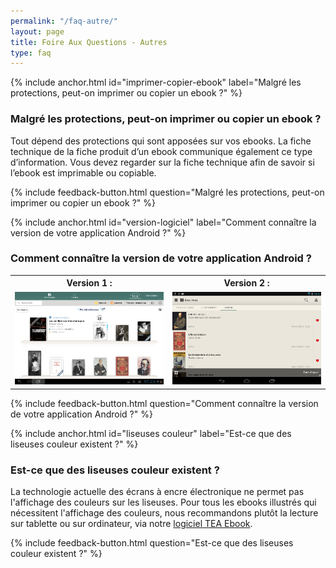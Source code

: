 ```yaml
---
permalink: "/faq-autre/"
layout: page
title: Foire Aux Questions - Autres
type: faq
---
```


{% include anchor.html id="imprimer-copier-ebook" label="Malgré les protections, peut-on imprimer ou copier un ebook ?" %}

### Malgré les protections, peut-on imprimer ou copier un ebook ?

Tout dépend des protections qui sont apposées sur vos ebooks. La fiche technique de la fiche produit d’un ebook communique également ce type d’information. Vous devez regarder sur la fiche technique afin de savoir si l’ebook est imprimable ou copiable.

{% include feedback-button.html question="Malgré les protections, peut-on imprimer ou copier un ebook ?" %}

{% include anchor.html id="version-logiciel" label="Comment connaître la version de votre application Android ?" %}

### Comment connaître la version de votre application Android ?

<table>
  <tr>
    <th>Version 1 :</th>
    <th>Version 2 :</th>
  </tr>
  <tr>
    <td><img src="/images/index-info-1.png" alt=""></td>
    <td><img src="/images/index-info-2.png" alt=""></td>
  </tr>
</table>

{% include feedback-button.html question="Comment connaître la version de votre application Android ?" %}

{% include anchor.html id="liseuses couleur" label="Est-ce que des liseuses couleur existent ?" %}

### Est-ce que des liseuses couleur existent ?

La technologie actuelle des écrans à encre électronique ne permet pas l'affichage des couleurs sur les liseuses.
Pour tous les ebooks illustrés qui nécessitent l'affichage des couleurs, nous recommandons plutôt la lecture sur tablette ou sur ordinateur, via notre [logiciel TEA Ebook](https://app.tea-ebook.com).

{% include feedback-button.html question="Est-ce que des liseuses couleur existent ?" %}

